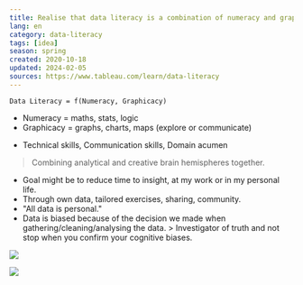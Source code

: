 ```yaml
---
title: Realise that data literacy is a combination of numeracy and graphicacy
lang: en
category: data-literacy
tags: [idea]
season: spring
created: 2020-10-18
updated: 2024-02-05
sources: https://www.tableau.com/learn/data-literacy
---
```


`Data Literacy = f(Numeracy, Graphicacy)`
- Numeracy = maths, stats, logic
- Graphicacy = graphs, charts, maps (explore or communicate)

+ Technical skills, Communication skills, Domain acumen

> Combining analytical and creative brain hemispheres together.

* Goal might be to reduce time to insight, at my work or in my personal life. 
* Through own data, tailored exercises, sharing, community.
* "All data is personal."
* Data is biased because of the decision we made when gathering/cleaning/analysing the data. > Investigator of truth and not stop when you confirm your cognitive biases.

![](../__files/data-training.jpg)

![](../__files/data-literacy-score.jpg)